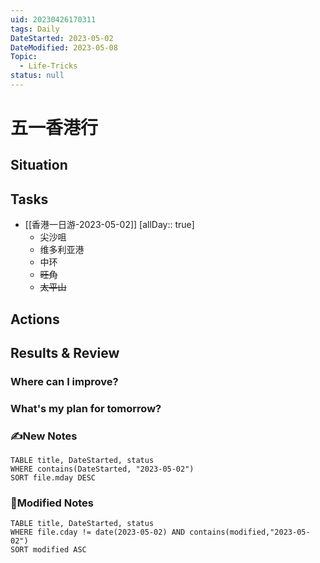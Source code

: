 ```yaml
---
uid: 20230426170311
tags: Daily
DateStarted: 2023-05-02
DateModified: 2023-05-08
Topic:
  - Life-Tricks
status: null
---
```


# 五一香港行

## Situation

## Tasks

- [[香港一日游-2023-05-02]] [allDay:: true]
  - 尖沙咀
  - 维多利亚港
  - 中环
  - ~~旺角~~
  - ~~太平山~~

## Actions

## Results & Review

### Where can I improve?

### What's my plan for tomorrow?

### ✍️New Notes

```dataview
TABLE title, DateStarted, status
WHERE contains(DateStarted, "2023-05-02")
SORT file.mday DESC
```

### 📝Modified Notes

```dataview
TABLE title, DateStarted, status
WHERE file.cday != date(2023-05-02) AND contains(modified,"2023-05-02")
SORT modified ASC
```
